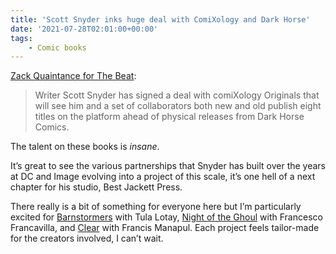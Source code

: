 ```yaml
---
title: 'Scott Snyder inks huge deal with ComiXology and Dark Horse'
date: '2021-07-28T02:01:00+00:00'
tags:
    - Comic books
---
```


[Zack Quaintance for The Beat](https://www.comicsbeat.com/scott-snyder-comixology-originals-deal/):

> Writer Scott Snyder has signed a deal with comiXology Originals that will see him and a set of collaborators both new and old publish eight titles on the platform ahead of physical releases from Dark Horse Comics.

The talent on these books is *insane*.

It’s great to see the various partnerships that Snyder has built over the years at DC and Image evolving into a project of this scale, it’s one hell of a next chapter for his studio, Best Jackett Press.

There really is a bit of something for everyone here but I’m particularly excited for [Barnstormers](https://href.li/?https://www.bestjackettpress.com/html/barnstormers.html) with Tula Lotay, [Night of the Ghoul](https://href.li/?https://www.bestjackettpress.com/html/night-of-the-ghoul.html) with Francesco Francavilla, and [Clear](https://href.li/?https://www.bestjackettpress.com/html/clear.html) with Francis Manapul. Each project feels tailor-made for the creators involved, I can’t wait.